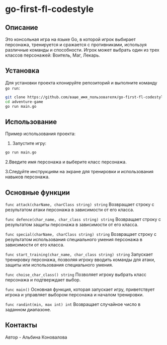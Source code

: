 
# go-first-fl-codestyle

## Описание
Это консольная игра на языке Go, в которой игрок выбирает персонажа, тренируется и сражается с противниками, используя различные команды и способности. Игрок может выбрать один из трех классов персонажей: Воитель, Маг, Лекарь.

## Установка
Для установки проекта клонируйте репозиторий и выполните команду `go run`:

```bash
git clone https://github.com/ваше_имя_пользователя/go-first-fl-codestyle
cd adventure-game
go run main.go
```
## Использование
Пример использования проекта:

1. Запустите игру:
 ```bash
go run main.go
```
2.Введите имя персонажа и выберите класс персонажа.

3.Следуйте инструкциям на экране для тренировки и использования навыков персонажа.

## Основные функции
`func attack(charName, charClass string) string`
Возвращает строку с результатом атаки персонажа в зависимости от его класса.

`func defence(char_name, char_class string) string`
Возвращает строку с результатом защиты персонажа в зависимости от его класса.

`func special(charName, charClass string) string`
Возвращает строку с результатом использования специального умения персонажа в зависимости от его класса.

`func start_training(char_name, char_class string) string`
Запускает тренировку персонажа, позволяя игроку вводить команды для атаки, защиты или использования специального умения.

`func choise_char_class() string`
Позволяет игроку выбрать класс персонажа и подтверждает выбор.

`func main()`
Основная функция, которая запускает игру, приветствует игрока и управляет выбором персонажа и началом тренировки.

`func randint(min, max int) int`
Возвращает случайное число в заданном диапазоне.

## Контакты
Автор - Альбина Коновалова
